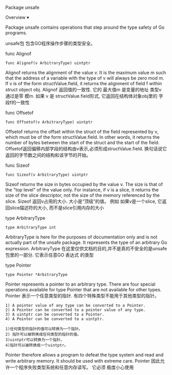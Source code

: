 Package unsafe


Overview ▾

Package unsafe contains operations that step around the type safety of Go programs.

unsafe包  包含GO程序操作步骤的类型安全。



func Alignof
```golang
func Alignof(v ArbitraryType) uintptr
```
Alignof returns the alignment of the value v. 
It is the maximum value m such that the address of a variable with the type of v will always be zero mod m. 
If v is of the form structValue.field, it returns the alignment of field f within struct object obj.
Alignof 返回值的一致性. 
它的 最大值m  是变量的地址  类型v 通过是零 模m.
如果 v 是 structValue.field形式, 它返回在结构体对象obj里的 字段f的一致性



func Offsetof
```golang
func Offsetof(v ArbitraryType) uintptr
```
Offsetof returns the offset within the struct of the field represented by v, which must be of the form structValue.field.
 In other words, it returns the number of bytes between the start of the struct and the start of the field.
Offsetof返回偏移内部字段的结构由v表示,必须形成structValue.field.
换句话说它返回的字节数之间的结构和该字节的开始。



func Sizeof
```golang
func Sizeof(v ArbitraryType) uintptr
```
Sizeof returns the size in bytes occupied by the value v. The size is that of the "top level" of the value only. 
For instance, if v is a slice, it returns the size of the slice descriptor, not the size of the memory referenced by the slice.
Sizeof  返回v占用的大小.  大小是“顶级”的值。
例如 如果v是一个slice, 它返回slice描述符的大小, 而不是slice引用内存的大小

type ArbitraryType
```golang
type ArbitraryType int
```
ArbitraryType is here for the purposes of documentation only and is not actually part of the unsafe package. It represents the type of an arbitrary Go expression.
ArbitraryType 在这里仅供文档的目的,并不是真的不安全的是unsafe包里的一部分. 它表示任意GO 表达式 的类型 



type Pointer
```golang
type Pointer *ArbitraryType
```
Pointer represents a pointer to an arbitrary type. There are four special operations available for type Pointer that are not available for other types.
Pointer 表示一个任意类型的指针. 有四个特殊类型不能用于其他类型的指针。
 
```golang
1) A pointer value of any type can be converted to a Pointer.
2) A Pointer can be converted to a pointer value of any type.
3) A uintptr can be converted to a Pointer.
4) A Pointer can be converted to a uintptr.

1)任何类型的指针的值可以转换为一个指针。
2) 指针可以被转换成任何类型的指针的值。
3)uintptr可以转换为一个指针。
4)指针可以被转换成一个uintptr。

```
Pointer therefore allows a program to defeat the type system and read and write arbitrary memory. It should be used with extreme care.
Pointer 因此允许一个程序失败类型系统和任意内存读写。 它必须 极度小心使用












